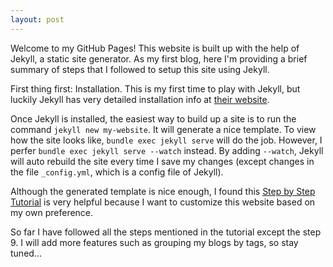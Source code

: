 ```yaml
---
layout: post
---
```


Welcome to my GitHub Pages! This website is built up with the help of Jekyll, a static site generator. As my first blog, here I'm providing a brief summary of steps that I followed to setup this site using Jekyll.

First thing first: Installation. This is my first time to play with Jekyll, but luckily Jekyll has very detailed installation info at <a href="https://jekyllrb.com/docs/installation/">their website</a>.

Once Jekyll is installed, the easiest way to build up a site is to run the command `jekyll new my-website`. It will generate a nice template. To view how the site looks like, `bundle exec jekyll serve` will do the job. However, I perfer `bundle exec jekyll serve --watch` instead. By adding `--watch`, Jekyll will auto rebuild the site every time I save my changes (except changes in the file `_config.yml`, which is a config file of Jekyll).

Although the generated template is nice enough, I found this <a href="">Step by Step Tutorial</a> is very helpful because I want to customize this website based on my own preference.

So far I have followed all the steps mentioned in the tutorial except the step 9. I will add more features such as grouping my blogs by tags, so stay tuned...

